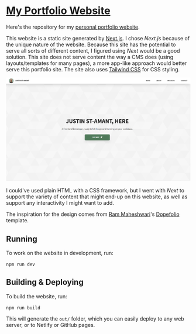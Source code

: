 # [My Portfolio Website](https://jstamant.com/portolio)



Here's the repository for my [personal portfolio website](https://jstamant.com/portfolio).

This website is a static site generated by [Next.js](https://nextjs.org/).
I chose *Next.js* because of the unique nature of the website.
Because this site has the potential to serve all sorts of different content, I figured using *Next* would be a good solution.
This site does not serve content the way a CMS does (using layouts/templates for many pages), a more app-like approach would better serve this portfolio site.
The site also uses [Tailwind CSS](https://tailwindcss.com/) for CSS styling.

![screenshot](/screenshot.png)

I could've used plain HTML with a CSS framework, but I went with *Next* to support the variety of content that might end-up on this website, as well as support any interactivity I might want to add.

The inspiration for the design comes from [Ram Maheshwari](https://www.rammaheshwari.com/)'s [Dopefolio](https://github.com/rammcodes/dopefolio) template.

## Running

To work on the website in development, run:

```
npm run dev
```

## Building & Deploying

To build the website, run:

```
npm run build
```

This will generate the `out/` folder, which you can easily deploy to any web server, or to Netlify or GitHub pages.
